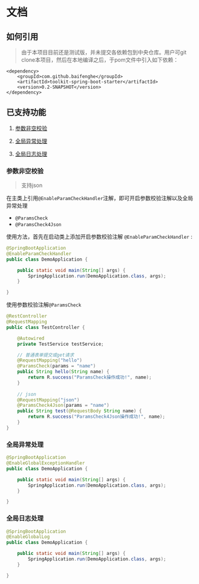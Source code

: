 # 文档


## 如何引用


> 由于本项目目前还是测试版，并未提交各依赖包到中央仓库。用户可git clone本项目，然后在本地编译之后，于pom文件中引入如下依赖：

~~~
<dependency>
    <groupId>com.github.baifenghe</groupId>
    <artifactId>toolkit-spring-boot-starter</artifactId>
    <version>0.2-SNAPSHOT</version>
</dependency>
~~~


## 已支持功能


1. [参数非空校验](#参数非空校验)

2. [全局异常处理](#全局异常处理)

3. [全局日志处理](#全局日志处理)






### 参数非空校验

> 支持json

在主类上引用`@EnableParamCheckHandler`注解，即可开启参数校验注解以及全局异常处理

- `@ParamsCheck` 
- `@ParamsCheck4Json` 

使用方法，首先在启动类上添加开启参数校验注解 `@EnableParamCheckHandler` :

~~~java
@SpringBootApplication
@EnableParamCheckHandler
public class DemoApplication {

    public static void main(String[] args) {
        SpringApplication.run(DemoApplication.class, args);
    }

}
~~~

使用参数校验注解`@ParamsCheck`

~~~java
@RestController
@RequestMapping
public class TestController {

    @Autowired
    private TestService testService;

    // 普通表单提交或get请求
    @RequestMapping("hello")
    @ParamsCheck(params = "name")
    public String hello(String name) {
        return R.success("ParamsCheck操作成功!", name);
    }
    
    // json
    @RequestMapping("json")
    @ParamsCheck4Json(params = "name")
    public String test(@RequestBody String name) {
        return R.success("ParamsCheck4Json操作成功!", name);
    }
}
~~~


### 全局异常处理

~~~java
@SpringBootApplication
@EnableGlobalExceptionHandler
public class DemoApplication {

    public static void main(String[] args) {
        SpringApplication.run(DemoApplication.class, args);
    }

}
~~~



### 全局日志处理
~~~java
@SpringBootApplication
@EnableGlobalLog
public class DemoApplication {

    public static void main(String[] args) {
        SpringApplication.run(DemoApplication.class, args);
    }

}
~~~